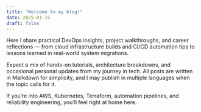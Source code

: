 ```yaml
---
title: "Welcome to my blog!"
date: 2025-01-15
draft: false
---
```


Here I share practical DevOps insights, project walkthroughs, and career reflections — from cloud infrastructure builds and CI/CD automation tips to lessons learned in real-world system migrations.

Expect a mix of hands-on tutorials, architecture breakdowns, and occasional personal updates from my journey in tech. All posts are written in Markdown for simplicity, and I may publish in multiple languages when the topic calls for it.

If you’re into AWS, Kubernetes, Terraform, automation pipelines, and reliability engineering, you’ll feel right at home here.
